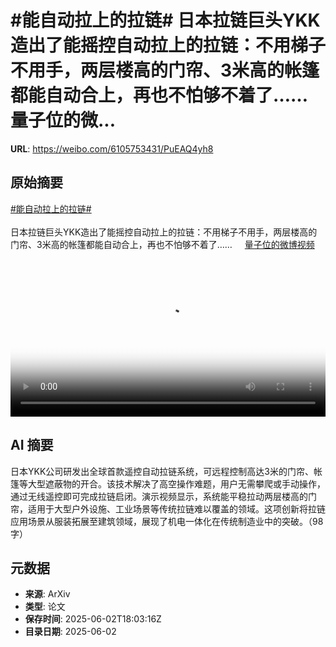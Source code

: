# #能自动拉上的拉链# 日本拉链巨头YKK造出了能摇控自动拉上的拉链：不用梯子不用手，两层楼高的门帘、3米高的帐篷都能自动合上，再也不怕够不着了…… 量子位的微...

**URL**: https://weibo.com/6105753431/PuEAQ4yh8

## 原始摘要

<a href="https://m.weibo.cn/search?containerid=231522type%3D1%26t%3D10%26q%3D%23%E8%83%BD%E8%87%AA%E5%8A%A8%E6%8B%89%E4%B8%8A%E7%9A%84%E6%8B%89%E9%93%BE%23&amp;extparam=%23%E8%83%BD%E8%87%AA%E5%8A%A8%E6%8B%89%E4%B8%8A%E7%9A%84%E6%8B%89%E9%93%BE%23" data-hide=""><span class="surl-text">#能自动拉上的拉链#</span></a> <br><br>日本拉链巨头YKK造出了能摇控自动拉上的拉链：不用梯子不用手，两层楼高的门帘、3米高的帐篷都能自动合上，再也不怕够不着了…… <a href="https://video.weibo.com/show?fid=1034:5172757143683211" data-hide=""><span class="url-icon"><img style="width: 1rem;height: 1rem" src="https://h5.sinaimg.cn/upload/2015/09/25/3/timeline_card_small_video_default.png" referrerpolicy="no-referrer"></span><span class="surl-text">量子位的微博视频</span></a> <br clear="both"><div style="clear: both"></div><video controls="controls" poster="https://tvax3.sinaimg.cn/orj480/006Fd7o3ly1i1zw2dcvhij30u01hcn0b.jpg" style="width: 100%"><source src="https://f.video.weibocdn.com/o0/rbeSirEglx08oHyqNyyI010412009HHh0E010.mp4?label=mp4_720p&amp;template=720x1280.24.0&amp;ori=0&amp;ps=1CwnkDw1GXwCQx&amp;Expires=1748890774&amp;ssig=EeTMYR87Kp&amp;KID=unistore,video"><source src="https://f.video.weibocdn.com/o0/fOIAzGDalx08oHyqyvkY010412005yxl0E010.mp4?label=mp4_hd&amp;template=540x960.24.0&amp;ori=0&amp;ps=1CwnkDw1GXwCQx&amp;Expires=1748890774&amp;ssig=9QTCOhc40g&amp;KID=unistore,video"><source src="https://f.video.weibocdn.com/o0/npQQgIOBlx08oHyqTLZ60104120033tU0E010.mp4?label=mp4_ld&amp;template=360x640.24.0&amp;ori=0&amp;ps=1CwnkDw1GXwCQx&amp;Expires=1748890774&amp;ssig=F8sRSwASr%2B&amp;KID=unistore,video"><p>视频无法显示，请前往<a href="https://video.weibo.com/show?fid=1034%3A5172757143683211" target="_blank" rel="noopener noreferrer">微博视频</a>观看。</p></video>

## AI 摘要

日本YKK公司研发出全球首款遥控自动拉链系统，可远程控制高达3米的门帘、帐篷等大型遮蔽物的开合。该技术解决了高空操作难题，用户无需攀爬或手动操作，通过无线遥控即可完成拉链启闭。演示视频显示，系统能平稳拉动两层楼高的门帘，适用于大型户外设施、工业场景等传统拉链难以覆盖的领域。这项创新将拉链应用场景从服装拓展至建筑领域，展现了机电一体化在传统制造业中的突破。（98字）

## 元数据

- **来源**: ArXiv
- **类型**: 论文
- **保存时间**: 2025-06-02T18:03:16Z
- **目录日期**: 2025-06-02
